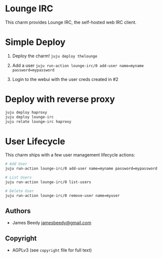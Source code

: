 # Lounge IRC
This charm provides Lounge IRC, the self-hosted web IRC client.

# Simple Deploy
1. Deploy the charm!
`juju deploy thelounge`

2. Add a user 
`juju run-action lounge-irc/0 add-user name=myname password=mypassword`

3. Login to the webui with the user creds created in #2


# Deploy with reverse proxy
```bash
juju deploy haproxy
juju deploy lounge-irc
juju relate lounge-irc haproxy
```

# User Lifecycle
This charm ships with a few user management lifecycle actions:
```bash
# Add User
juju run-action lounge-irc/0 add-user name=myname password=mypassword

# List Users
juju run-action lounge-irc/0 list-users

# Delete User
juju run-action lounge-irc/0 remove-user name=myuser
```

## Authors
* James Beedy <jamesbeedy@gmail.com>

## Copyright
* AGPLv3 (see `copyright` file for full text)
